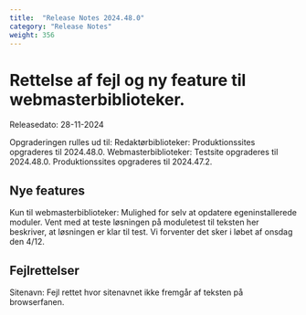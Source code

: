 ```yaml
---
title:  "Release Notes 2024.48.0"
category: "Release Notes"
weight: 356
---  
```


# Rettelse af fejl og ny feature til webmasterbiblioteker. 

Releasedato: 28-11-2024

Opgraderingen rulles ud til: 
Redaktørbiblioteker: Produktionssites opgraderes til 2024.48.0. 
Webmasterbiblioteker: Testsite opgraderes til 2024.48.0. Produktionssites opgraderes til 2024.47.2. 

## Nye features 
Kun til webmasterbiblioteker: Mulighed for selv at opdatere egeninstallerede moduler. Vent med at teste løsningen på moduletest til teksten her beskriver, at løsningen er klar til test. Vi forventer det sker i løbet af onsdag den 4/12.  

## Fejlrettelser
Sitenavn: Fejl rettet hvor sitenavnet ikke fremgår af teksten på browserfanen. 
